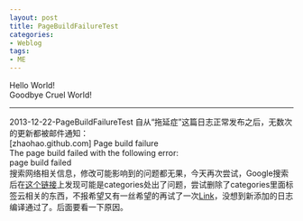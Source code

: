 ```yaml
---
layout: post
title: PageBuildFailureTest
categories:
- Weblog
tags:
- ME
---
```

Hello World!   
Goodbye Cruel World!  
**********
2013-12-22-PageBuildFailureTest
自从“拖延症”这篇日志正常发布之后，无数次的更新都被邮件通知：    
[zhaohao.github.com] Page build failure    
The page build failed with the following error:    
page build failed    
搜索网络相关信息，修改可能影响到的问题都无果，今天再次尝试，Google搜索后在[这个链接](http://stackoverflow.com/questions/15131526/page-build-failed-when-pushing-a-new-blog-post-to-github)上发现可能是categories处出了问题，尝试删除了categories里面标签云相关的东西，不报希望又有一丝希望的再试了一次[Link](https://github.com/zhaohao/zhaohao.github.com/commit/3c88365a51f4f30285a9c55992065b013d8d2a86)，没想到新添加的日志编译通过了。后面要看一下原因。

